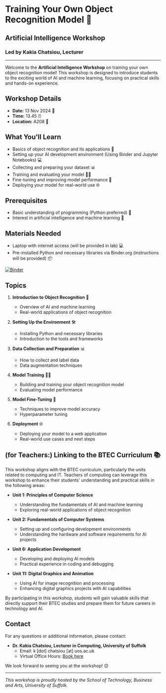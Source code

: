 # Training Your Own Object Recognition Model 🤖

## Artificial Intelligence Workshop

### Led by Kakia Chatsiou, Lecturer
<!--
https://hub.binder.curvenote.dev/user/university-of-s-penday-20241113-rliyum3s/lab/tree/vegetable-image-classification-using-cnn.ipynb
https://awsacademy.instructure.com/courses/91465/files/folder/Educator%20Files/Presentation%20Files?preview=4267109
https://awsacademy.instructure.com/courses/91466/files/folder/Educator%20Files/Presentations?preview=4267174(information extraction)
https://www.kaggle.com/code/chitwanmanchanda/vegetable-image-classification-using-cnn
https://www.kaggle.com/code/chitwanmanchanda/vegetable-image-classification-using-cnn#Visualise-the-Images
https://reg.githubuniverse.com/flow/github/universe24/attendee-portal/page/sessioncatalog?search.deliveryformat=1692799009854004CQlx&utm_source=github&utm_medium=banner&utm_campaign=24banner16li
https://www.geeksforgeeks.org/cifar-10-image-classification-in-tensorflow/
https://mljar.com/blog/jupyter-notebook-hide-code/
https://github.com/aws/amazon-sagemaker-examples/blob/default/%20%20%20%20%20%20build_and_train_models/sm-object_detection_birds/sm-object_detection_birds.ipynb
https://drive.google.com/drive/folders/1mWBXW4K-W2s7JAXNMrWxpz-gdk32NPUB
-->
---

Welcome to the **Artificial Intelligence Workshop** on training your own object recognition model! This workshop is designed to introduce students to the exciting world of AI and machine learning, focusing on practical skills and hands-on experience.

## Workshop Details

- **Date:** 13 Nov 2024 📅
- **Time:** 13.45 ⏰
- **Location:** A208 📍

## What You'll Learn

- Basics of object recognition and its applications 🧠
- Setting up your AI development environment (Using Binder and Jupyter Notebooks) 💻
- Collecting and preparing your dataset 📊
- Training and evaluating your model 🏋️‍♂️
- Fine-tuning and improving model performance 🔧
- Deploying your model for real-world use 🌐

## Prerequisites

- Basic understanding of programming (Python preferred) 🐍
- Interest in artificial intelligence and machine learning 🤖

## Materials Needed

- Laptop with internet access (will be provided in lab) 💻
- Pre-installed Python and necessary libraries via Binder.org (instructions will be provided) 📦 

[![Binder](https://mybinder.org/badge_logo.svg)](https://mybinder.org/v2/gh/university-of-suffolk/OpenDay-20241113/HEAD)

## Topics

1. **Introduction to Object Recognition** 🧠
   - Overview of AI and machine learning
   - Real-world applications of object recognition

2. **Setting Up the Environment** 🛠️
   - Installing Python and necessary libraries
   - Introduction to the tools and frameworks

3. **Data Collection and Preparation** 📊
   - How to collect and label data
   - Data augmentation techniques

4. **Model Training** 🏋️‍♂️
   - Building and training your object recognition model
   - Evaluating model performance

5. **Model Fine-Tuning** 🔧
   - Techniques to improve model accuracy
   - Hyperparameter tuning

6. **Deployment** 🌐
   - Deploying your model to a web application
   - Real-world use cases and next steps

## (for Teachers:) Linking to the BTEC Curriculum 📚

This workshop aligns with the BTEC curriculum, particularly the units related to computing and IT. Teachers of computing can leverage this workshop to enhance their students' understanding and practical skills in the following areas:

- **Unit 1: Principles of Computer Science**
  - Understanding the fundamentals of AI and machine learning
  - Exploring real-world applications of object recognition

- **Unit 2: Fundamentals of Computer Systems**
  - Setting up and configuring development environments
  - Understanding the hardware and software requirements for AI projects

- **Unit 6: Application Development**
  - Developing and deploying AI models
  - Practical experience in coding and debugging

- **Unit 11: Digital Graphics and Animation**
  - Using AI for image recognition and processing
  - Enhancing digital graphics projects with AI capabilities

By participating in this workshop, students will gain valuable skills that directly support their BTEC studies and prepare them for future careers in technology and AI.

## Contact

For any questions or additional information, please contact:

- **Dr. Kakia Chatsiou, Lecturer in Computing, University of Suffolk**
  - Email: k [dot] chatsiou [at] uos.ac.uk
  - Virtual Office Hours: [Book here](https://outlook.office.com/bookwithme/user/90ad647b2ee3423ea75829c521f69bfd@UOS.AC.UK?anonymous&ep=signature) 

We look forward to seeing you at the workshop! 😊

---

*This workshop is proudly hosted by the School of Technology, Business and Arts, University of Suffolk.*
